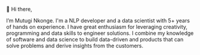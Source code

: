 👋 Hi there, 

I’m Mutugi Nkonge. I'm a NLP developer and a data scientist with 5+ years of hands on experience. I have great enthusiasm for leveraging creativity, 
programming and data skills to engineer solutions. I combine my knowledge of software and data science to build data-driven
and products that can solve problems and derive insights from the customers. 



